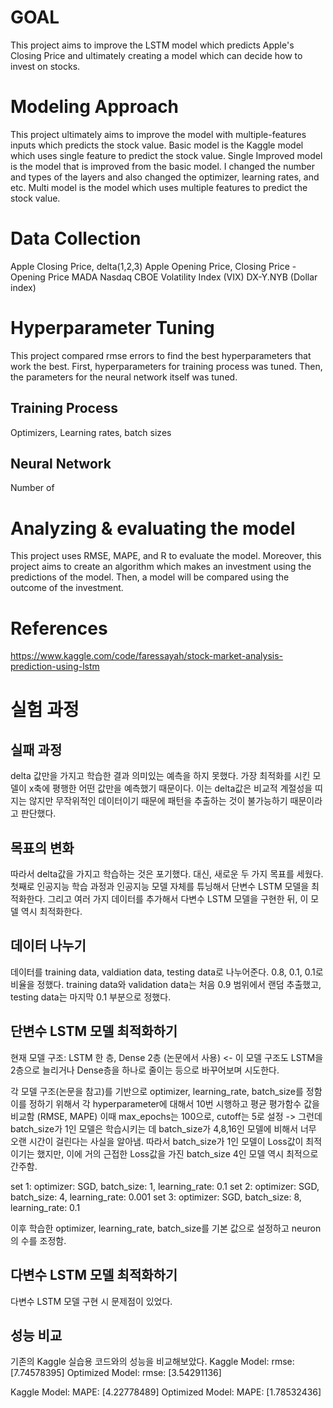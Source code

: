 # GOAL

This project aims to improve the LSTM model which predicts Apple's Closing Price and ultimately creating a model which can decide how to invest on stocks. 

# Modeling Approach
This project ultimately aims to improve the model with multiple-features inputs which predicts the stock value. 
Basic model is the Kaggle model which uses single feature to predict the stock value. 
Single Improved model is the model that is improved from the basic model. I changed the number and types of the layers and also changed the optimizer, learning rates, and etc.
Multi model is the model which uses multiple features to predict the stock value. 

# Data Collection
Apple Closing Price, delta(1,2,3)
Apple Opening Price, Closing Price - Opening Price
MADA
Nasdaq
CBOE Volatility Index (VIX)
DX-Y.NYB (Dollar index)

# Hyperparameter Tuning
This project compared rmse errors to find the best hyperparameters that work the best. First, hyperparameters for training process was tuned. Then, the parameters for the neural network itself was tuned. 

## Training Process
Optimizers, Learning rates, batch sizes

## Neural Network
Number of 

# Analyzing & evaluating the model
This project uses RMSE, MAPE, and R to evaluate the model. 
Moreover, this project aims to create an algorithm which makes an investment using the predictions of the model. Then, a model will be compared using the outcome of the investment. 

# References
https://www.kaggle.com/code/faressayah/stock-market-analysis-prediction-using-lstm



# 실험 과정

## 실패 과정
delta 값만을 가지고 학습한 결과 의미있는 예측을 하지 못했다. 가장 최적화를 시킨 모델이 x축에 평행한 어떤 값만을 예측했기 때문이다. 이는 delta값은 비교적 계절성을 띠지는 않지만 무작위적인 데이터이기 때문에 패턴을 추출하는 것이 불가능하기 때문이라고 판단했다.

## 목표의 변화
따라서 delta값을 가지고 학습하는 것은 포기했다. 대신, 새로운 두 가지 목표를 세웠다. 첫째로 인공지능 학습 과정과 인공지능 모델 자체를 튜닝해서 단변수 LSTM 모델을 최적화한다. 그리고 여러 가지 데이터를 추가해서 다변수 LSTM 모델을 구현한 뒤, 이 모델 역시 최적화한다.

## 데이터 나누기
데이터를 training data, valdiation data, testing data로 나누어준다. 0.8, 0.1, 0.1로 비율을 정했다. training data와 validation data는 처음 0.9 범위에서 랜덤 추출했고, testing data는 마지막 0.1 부분으로 정했다. 

## 단변수 LSTM 모델 최적화하기
현재 모델 구조: LSTM 한 층, Dense 2층 (논문에서 사용) <- 이 모델 구조도 LSTM을 2층으로 늘리거나 Dense층을 하나로 줄이는 등으로 바꾸어보며 시도한다. 

각 모델 구조(논문을 참고)를 기반으로 optimizer, learning_rate, batch_size를 정함
이를 정하기 위해서 각 hyperparameter에 대해서 10번 시행하고 평균 평가함수 값을 비교함 (RMSE, MAPE)
이때 max_epochs는 100으로, cutoff는 5로 설정
-> 그런데 batch_size가 1인 모델은 학습시키는 데 batch_size가 4,8,16인 모델에 비해서 너무 오랜 시간이 걸린다는 사실을 알아냄. 따라서 batch_size가 1인 모델이 Loss값이 최적이기는 했지만, 이에 거의 근접한 Loss값을 가진 batch_size 4인 모델 역시 최적으로 간주함. 

set 1: optimizer: SGD, batch_size: 1, learning_rate: 0.1
set 2: optimizer: SGD, batch_size: 4, learning_rate: 0.001
set 3: optimizer: SGD, batch_size: 8, learning_rate: 0.1

이후 학습한 optimizer, learning_rate, batch_size를 기본 값으로 설정하고 neuron의 수를 조정함. 

## 다변수 LSTM 모델 최적화하기
다변수 LSTM 모델 구현 시 문제점이 있었다. 

## 성능 비교
기존의 Kaggle 실습용 코드와의 성능을 비교해보았다.
Kaggle Model: rmse: [7.74578395]
Optimized Model: rmse: [3.54291136]


Kaggle Model: MAPE: [4.22778489] 
Optimized Model: MAPE: [1.78532436]


